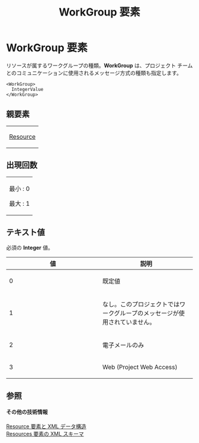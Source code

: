 ﻿---
title: WorkGroup 要素
TOCTitle: WorkGroup 要素
ms:assetid: ed14d8e2-f8d6-4565-92db-6b1a7c91558d
ms:mtpsurl: https://msdn.microsoft.com/ja-jp/library/Bb968721(v=office.12)
ms:contentKeyID: 16749928
ms.date: 06/30/2008
mtps_version: v=office.12
ms.translationtype: HT
---

# WorkGroup 要素

リソースが属するワークグループの種類。**WorkGroup** は、プロジェクト チームとのコミュニケーションに使用されるメッセージ方式の種類も指定します。

    <WorkGroup>
      IntegerValue
    </WorkGroup>

## 親要素

<table>
<colgroup>
<col style="width: 100%" />
</colgroup>
<tbody>
<tr class="odd">
<td><p><a href="resource-element.md">Resource</a></p></td>
</tr>
</tbody>
</table>


## 出現回数


<table>
<colgroup>
<col style="width: 100%" />
</colgroup>
<tbody>
<tr class="odd">
<td><p>最小 : 0</p>
<p>最大 : 1</p></td>
</tr>
</tbody>
</table>


## テキスト値

必須の **Integer** 値。

<table>
<colgroup>
<col style="width: 50%" />
<col style="width: 50%" />
</colgroup>
<thead>
<tr class="header">
<th>値</th>
<th>説明</th>
</tr>
</thead>
<tbody>
<tr class="odd">
<td><p>0</p></td>
<td><p>既定値</p></td>
</tr>
<tr class="even">
<td><p>1</p></td>
<td><p>なし。このプロジェクトではワークグループのメッセージが使用されていません。</p></td>
</tr>
<tr class="odd">
<td><p>2</p></td>
<td><p>電子メールのみ</p></td>
</tr>
<tr class="even">
<td><p>3</p></td>
<td><p>Web (Project Web Access)</p></td>
</tr>
</tbody>
</table>


## 参照

#### その他の技術情報

[Resource 要素と XML データ構造](resource-elements-and-xml-structure.md)  
[Resources 要素の XML スキーマ](xml-schema-for-the-resources-element.md)

